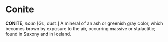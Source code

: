 # Conite

**CONITE**, _noun_ \[Gr., dust.\] A mineral of an ash or greenish gray color, which becomes brown by exposure to the air, occurring massive or stalactitic; found in Saxony and in Iceland.